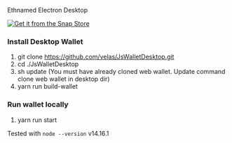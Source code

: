 Ethnamed Electron Desktop


[![Get it from the Snap Store](https://snapcraft.io/static/images/badges/en/snap-store-white.svg)](https://snapcraft.io/velas-desktop-wallet)

### Install Desktop Wallet

1. git clone https://github.com/velas/JsWalletDesktop.git
2. cd ./JsWalletDesktop
3. sh update (You must have already cloned web wallet. Update command clone web wallet in desktop dir)
4. yarn run build-wallet

### Run wallet locally

1. yarn run start

Tested with `node --version` v14.16.1
